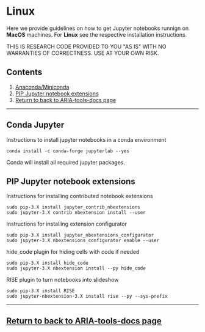 # Linux
Here we provide guidelines on how to get Jupyter notebooks runnign on **MacOS** machines. For **Linux** see the respective installation instructions. 


THIS IS RESEARCH CODE PROVIDED TO YOU "AS IS" WITH NO WARRANTIES OF CORRECTNESS. USE AT YOUR OWN RISK.

## Contents

1. [Anaconda/Miniconda](#conda-jupyter)
2. [PIP Jupyter notebook extensions](#pip-jupyter-notebook-extensions)
4. [Return to back to ARIA-tools-docs page](https://github.com/dbekaert/ARIA-tools-docs)


------
## Conda Jupyter

Instructions to install jupyter notebooks in a conda environment

```
conda install -c conda-forge jupyterlab --yes
```

Conda will install all required jupyter packages.

## PIP Jupyter notebook extensions 
Instructions for installing contributed notebook extensions

```
sudo pip-3.X install jupyter_contrib_nbextensions
sudo jupyter-3.X contrib nbextension install --user
```

Instructions for installing extension configurator
```
sudo pip-3.X install jupyter_nbextensions_configurator
sudo jupyter-3.X nbextensions_configurator enable --user
```

hide_code plugin for hiding cells with code if needed
```
sudo pip-3.X install hide_code
sudo jupyter-3.X nbextension install --py hide_code
```

RISE plugin to turn notebooks into slideshow
```
sudo pip-3.X install RISE
sudo jupyter-nbextension-3.X install rise --py --sys-prefix
```

------
## [Return to back to ARIA-tools-docs page](https://github.com/dbekaert/ARIA-tools-docs)



